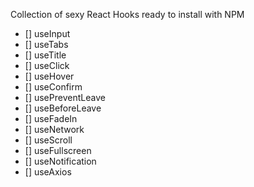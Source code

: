 Collection of sexy React Hooks ready to install with NPM

- [] useInput
- [] useTabs
- [] useTitle
- [] useClick
- [] useHover
- [] useConfirm
- [] usePreventLeave
- [] useBeforeLeave
- [] useFadeIn
- [] useNetwork
- [] useScroll
- [] useFullscreen
- [] useNotification
- [] useAxios